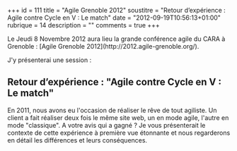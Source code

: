 +++
id = 111
title = "Agile Grenoble 2012"
soustitre = "Retour d’expérience : Agile contre Cycle en V : Le match"
date = "2012-09-19T10:56:13+01:00"
rubrique = 14
description = ""
comments = true
+++

<div class="chapo"></div>
Le Jeudi 8 Novembre 2012 aura lieu la grande conférence agile du CARA à Grenoble : [Agile Grenoble 2012](http://2012.agile-grenoble.org/).

J'y présenterai une session :
## Retour d’expérience : "Agile contre Cycle en V : Le match"
En 2011, nous avons eu l'occasion de réaliser le rêve de tout agiliste. Un client a fait réaliser deux fois le même site web, un en mode agile, l'autre en mode "classique". A votre avis qui a gagné ?
Je vous présenterait le contexte de cette expérience à première vue étonnante et nous regarderons en détail les différences et leurs conséquences.